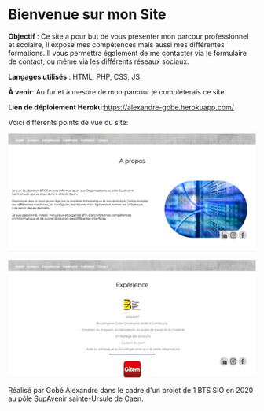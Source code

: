 # Bienvenue sur mon Site
**Objectif** : Ce site a pour but de vous présenter mon parcour professionnel et scolaire, il expose mes compétences mais aussi mes différentes formations.
Il vous permettra également de me contacter via le formulaire de contact, ou même via les différents réseaux sociaux.

**Langages utilisés** : HTML, PHP, CSS, JS

**À venir**: Au fur et à mesure de mon parcour je compléterais ce site.

**Lien de déploiement Heroku**:https://alexandre-gobe.herokuapp.com/

Voici différents points de vue du site:

![a-propos](a-propos.PNG)

![experience](experience.PNG)


Réalisé par Gobé Alexandre dans le cadre d'un projet de 1 BTS SIO en 2020 au pôle SupAvenir sainte-Ursule de Caen.
